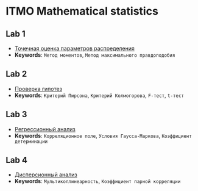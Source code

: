 # ITMO Mathematical statistics

## Lab 1
- [Точечная оценка параметров распределения](МатСтат_Лаб1.xlsx)
- **Keywords**: `Метод моментов`, `Метод максимального правдоподобия`

## Lab 2
- [Проверка гипотез](МатСтат_Лаб2.xlsx)
- **Keywords**: `Критерий Пирсона`, `Критерий Колмогорова`, `F-тест`, `t-тест`

## Lab 3
- [Регрессионный анализ](МатСтат_Лаб№3.xlsx)
- **Keywords**: `Корреляционное поле`, `Условия Гаусса-Маркова`, `Коэффициент детерминации`

## Lab 4
- [Дисперсионный анализ](МатСтат_Лаб№4.xlsx)
- **Keywords**: `Мультиколлинеарность`, `Коэффициент парной корреляции`